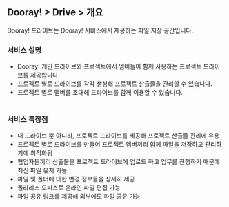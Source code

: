 ## Dooray! > Drive > 개요

Dooray! 드라이브는 Dooray! 서비스에서 제공하는 파일 저장 공간입니다. 

### 서비스 설명

- Dooray! 개인 드라이브와 프로젝트에서 멤버들이 함께 사용하는 프로젝트 드라이브를 제공합니다.
- 프로젝트 별로 드라이브를 각각 생성해 프로젝트 산출물을 관리할 수 있습니다.
-	프로젝트 별로 멤버를 초대해 드라이브를 함께 이용할 수 있습니다.  
  

### 서비스 특장점

-	내 드라이브 뿐 아니라, 프로젝트 드라이브를 제공해 프로젝트 산출물 관리에 유용
-	프로젝트 별로 드라이브를 만들어 프로젝트 멤버끼리 함께 파일을 저장하고 관리하기에 최적화됨
-	협업자들끼리 산출물을 프로젝트 드라이브에 업로드 하고 업무를 진행하기 때문에 최신 파일 유지 가능
-	파일 및 폴더에 대한 변경 정보들을 상세히 제공
-	폴라리스 오피스로 온라인 파일 편집 가능
-	파일 공유 링크를 제공해 외부에도 파일 공유 가능




